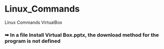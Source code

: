 # Linux_Commands
Linux Commands VirtualBox
### ➥ In a file Install Virtual Box.pptx, the download method for the program is not defined
